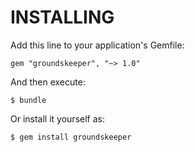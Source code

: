 INSTALLING
==========

Add this line to your application's Gemfile:

    gem "groundskeeper", "~> 1.0"

And then execute:

    $ bundle

Or install it yourself as:

    $ gem install groundskeeper
